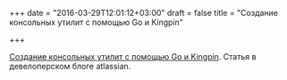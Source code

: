 +++
date = "2016-03-29T12:01:12+03:00"
draft = false
title = "Создание консольных утилит с помощью Go и Kingpin"

+++

<p><a href="https://developer.atlassian.com/blog/2016/03/building-helpful-golang-cli-tools/">Создание консольных утилит с помощью Go и Kingpin</a>.&nbsp;Статья в девелоперском блоге&nbsp;atlassian.</p>

